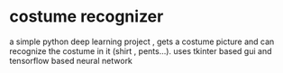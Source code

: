 # costume recognizer
a simple python deep learning project , gets a costume picture and can recognize the costume in it (shirt , pents...).
uses tkinter based gui and tensorflow based neural network
